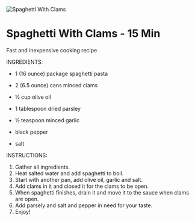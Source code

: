 ![Spaghetti With Clams](https://static01.nyt.com/images/2015/12/09/dining/09COOKING-CLAMSPAGHETTI2/09COOKING-CLAMSPAGHETTI2-superJumbo.jpg)

# Spaghetti With Clams - 15 Min

Fast and inexpensive cooking recipe 

INGREDIENTS:

- 1 (16 ounce) package spaghetti pasta

- 2 (6.5 ounce) cans minced clams

- ½ cup olive oil

- 1 tablespoon dried parsley

- ½ teaspoon minced garlic

- black pepper 

- salt

INSTRUCTIONS:

1. Gather all ingredients.
2. Heat salted water and add spaghetti to boil.
3. Start with another pan, add olive oil, garlic and salt. 
4. Add clams in it and closed it for the clams to be open. 
5. When spaghetti finishes, drain it and move it to the sauce when clams are open. 
6. Add parsely and salt and pepper in need for your taste. 
7. Enjoy!


